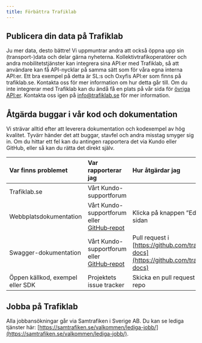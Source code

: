```yaml
---
title: Förbättra Trafiklab
---
```


## Publicera din data på Trafiklab

Ju mer data, desto bättre! Vi uppmuntrar andra att också öppna upp sin (transport-)data och delar gärna nyheterna.
Kollektivtrafikoperatörer och andra mobilitetstjänster kan integrera sina API:er med Trafiklab, så att användare kan få
API-nycklar på samma sätt som för våra egna interna API:er. Ett bra exempel på detta är SL:s och Oxyfis API:er som
finns på trafiklab.se. Kontakta oss för mer information om hur detta går till. Om du inte integrerar med Trafiklab kan
du ändå få en plats på vår sida för [övriga API:er](https://www.trafiklab.se/api/ovriga). Kontakta oss igen på
info@trafiklab.se för mer information.

## Åtgärda buggar i vår kod och dokumentation

Vi strävar alltid efter att leverera dokumentation och kodexempel av hög kvalitet. Tyvärr händer det att buggar,
stavfel och andra misstag smyger sig in. Om du hittar ett fel kan du antingen rapportera det via Kundo eller GitHub,
eller så kan du rätta det direkt själv.

| Var finns problemet | Var rapporterar jag | Hur åtgärdar jag |
| :--- | :--- | :--- |
| Trafiklab.se | Vårt Kundo-supportforum |  |
| Webbplatsdokumentation | Vårt Kundo-supportforum eller [GitHub‑repot](https://github.com/trafiklab/trafiklab.se) | Klicka på knappen ”Edit on GitHub” på sidan |
| Swagger-dokumentation | Vårt Kundo-supportforum eller [GitHub‑repot](https://github.com/trafiklab/openApi-docs) | Pull request i [https://github.com/trafiklab/openApi-docs](https://github.com/trafiklab/openApi-docs) |
| Öppen källkod, exempel eller SDK | Projektets issue tracker | Skicka en pull request i projektets repo |

## Jobba på Trafiklab

Alla jobbansökningar går via Samtrafiken i Sverige AB. Du kan se lediga tjänster här:
[https://samtrafiken.se/valkommen/lediga-jobb/](https://samtrafiken.se/valkommen/lediga-jobb/).
